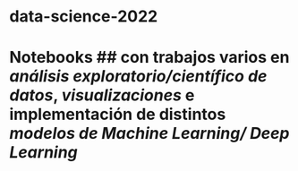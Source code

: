 # data-science-2022
# Notebooks ## con trabajos varios en _análisis exploratorio/científico de datos_, _visualizaciones_ e implementación de distintos _modelos de Machine Learning/ Deep Learning_
